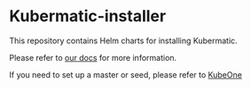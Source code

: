 # Kubermatic-installer

This repository contains Helm charts for installing Kubermatic.

Please refer to [our docs](https://docs.kubermatic.io) for more information.

If you need to set up a master or seed, please refer to [KubeOne](https://github.com/kubermatic/kubeone)
